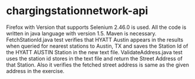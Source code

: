 # chargingstationnetwork-api

Firefox with Version that supports Selenium 2.46.0 is used. All the code is written in java language with version 1.5. Maven is necessary. FetchStationId.java test verifies that HYATT Austin appears in the results when queried for nearest stations to Austin, TX and saves the Station Id of the HYATT AUSTIN Station in the new text file. ValidateAddress.java test uses the station id stores in the text file and return the Street Address of that Station. Also it verifies the fetched street address is same as the given address in the exercise.
